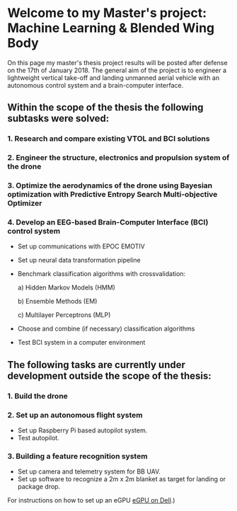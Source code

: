 # Welcome to my Master's project: Machine Learning & Blended Wing Body

On this page my master's thesis project results will be posted after defense on the 17th of January 2018.
The general aim of the project is to engineer a lightweight vertical take-off and landing unmanned aerial vehicle with an autonomous control system and a brain-computer interface.

## Within the scope of the thesis the following subtasks were solved:

### 1. Research and compare existing VTOL and BCI solutions

### 2. Engineer the structure, electronics and propulsion system of the drone

### 3. Optimize the aerodynamics of the drone using Bayesian optimization with Predictive Entropy Search Multi-objective Optimizer

### 4. Develop an EEG-based Brain-Computer Interface (BCI) control system
* Set up communications with EPOC EMOTIV
* Set up neural data transformation pipeline
* Benchmark classification algorithms with crossvalidation:

	a) Hidden Markov Models (HMM)
	
	b) Ensemble Methods (EM)

	c) Multilayer Perceptrons (MLP)

* Choose and combine (if necessary) classification algorithms
* Test BCI system in a computer environment

## The following tasks are currently under development outside the scope of the thesis:

### 1. Build the drone 

### 2. Set up an autonomous flight system
* Set up Raspberry Pi based autopilot system.
* Test autopilot.

### 3. Building a feature recognition system
* Set up camera and telemetry system for BB UAV.
* Set up software to recognize a 2m x 2m blanket as target for landing or package drop.



<!---
This page is dedicated to my Master's Thesis project.
The aim of the project is to apply Machine Learning algorithms to enhance the development and usage of a lightweight Blended Wing Body (BWB) Unmanned Aerial Vehicle (UAV). 

The subtasks of the project can be listed as following:

## 1. Develop a policy to aerodynamically engineer a BWB
* Developing an Evolutionary Multi-Objective Bayesian Optimization system.
* Create a Pareto non-dominated vector of Bezier curve based airfoils.
* Use the non-dominated airfoils in coeffect with the bodies global parameters (e.g span, taper and sweep) to find a global approximate optimal solution with a Panel Method based system.
* Find a local optimal solution using OpenFOAM/SU2 based Computational Fluid Dynamics softare.
* Test optimized wing.

## 2. Set up electronics and navigation system
* Parametrize propulsion and control surface system to project requirements.
* Set up Raspberry Pi based autopilot system.
* Test autopilot.

## 3. Develop autonomous Vertical Take-off and Landing (VTOL) Policy
* Set up a Deep Q Learning (or other) based reinforcement training policy.
* Initial data collection of operator controlling vertical hovering and VTOL of the BWB with a RC control.
* Controlled environment training of vertical hovering and VTOL.
* Outdoor environment training of VTOL and tests.

## 4. Building a feature recognition system
* Set up camera and telemetry system for BB UAV.
* Set up software to recognize a 2m x 2m blanket as target for landing or package drop.

## 5. SDevelop EEG-based Brain-Computer Interface (BCI) control system
* Set up communications with EPOC EMOTIV
* Set up neural data transformation pipeline
* Benchmark classification algorithms with crossvalidation:

	a) Hidden Markov Models (HMM)
	
	b) Ensemble Methods (EM)

	c) Multilayer Perceptrons (MLP)

* Choose and combine (if necessary) classification algorithms
* Test BCI system
* Set up communications with BWB UAV
* Set up transformation and classification pipeline on UAV onboard computer


Progress so far:

### January 2016
![Another](/MachineLearningJan.jpg)
### December 2016
<img src="MachineLearningDec.jpg" alt="Smiley face" align="middle">
-->

For instructions on how to set up an eGPU [eGPU on Dell](/eGPU_Dell/eGPU_Dell.html).)

